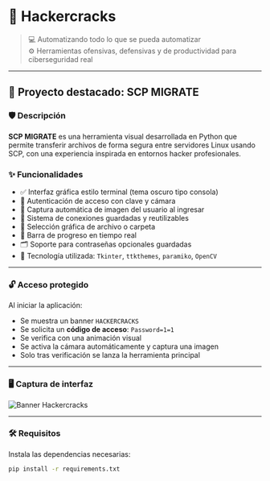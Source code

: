 # 🧠 Hackercracks

> 💻 Automatizando todo lo que se pueda automatizar  
> ⚙️ Herramientas ofensivas, defensivas y de productividad para ciberseguridad real

---

## 🚀 Proyecto destacado: SCP MIGRATE

### 🛡️ Descripción

**SCP MIGRATE** es una herramienta visual desarrollada en Python que permite transferir archivos de forma segura entre servidores Linux usando SCP, con una experiencia inspirada en entornos hacker profesionales.

### ✨ Funcionalidades

- ✅ Interfaz gráfica estilo terminal (tema oscuro tipo consola)
- 🔐 Autenticación de acceso con clave y cámara
- 📸 Captura automática de imagen del usuario al ingresar
- 💾 Sistema de conexiones guardadas y reutilizables
- 📁 Selección gráfica de archivo o carpeta
- 🧠 Barra de progreso en tiempo real
- 🗂 Soporte para contraseñas opcionales guardadas
- 🧩 Tecnología utilizada: `Tkinter`, `ttkthemes`, `paramiko`, `OpenCV`

---

### 🔓 Acceso protegido

Al iniciar la aplicación:
- Se muestra un banner `HACKERCRACKS`
- Se solicita un **código de acceso**: `Password=1=1`
- Se verifica con una animación visual
- Se activa la cámara automáticamente y captura una imagen
- Solo tras verificación se lanza la herramienta principal

---

### 🖥️ Captura de interfaz

![Banner Hackercracks](./assets/hackercracks_banner.jpg)

---

### 🛠 Requisitos

Instala las dependencias necesarias:

```bash
pip install -r requirements.txt
